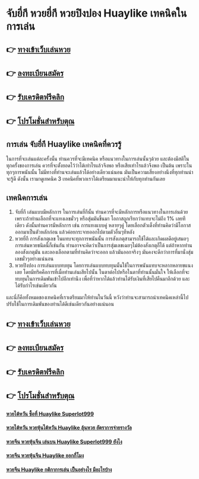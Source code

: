 # จับยี่กี หวยยี่กี หวยปิงปอง Huaylike เทคนิคในการเล่น

## 👉 [ทางเข้าเว็บเล่นหวย](https://bit.ly/3ROTQBt)
## 👉 [ลงทะเบียนสมัคร](https://bit.ly/3ROTQBt)
## 👉 [รับเครดิตฟรีคลิก](https://bit.ly/3ROTQBt)
## 👉 [โปรโมชั่นสำหรับตุณ](https://bit.ly/3ROTQBt)

## การเล่น จับยี่กี Huaylike เทคนิคที่ควรรู้
ในการที่จะเล่นแต่ละครั้งนั้น ท่านควรที่จะมีเทคนิค หรือแนวทางในการเล่นนั้นๆด้วย และต้องมีสติในทุกครั้งของการเล่น ควรที่จะตั้งยอดไว้ว่าได้เท่าไรแล้วจึงพอ หรือเสียเท่าไรแล้วจึงพอ เป็นต้น เพราะในทุกๆการพนันนั้น ไม่มีทางที่ท่านจะเล่นแล้วได้อย่างเดียวแน่นอน มันเป็นความเสี่ยงอย่างนึงที่ทุกท่านน่าจะรู้ดี ดังนั้น เรามาดูเทคนิค 3 เทคนิคที่พวกเราได้เตรียมมาแนะนำให้กับทุกท่านกันเลย

## เทคนิคการเล่น
1. จับยี่กี เล่นแบบมีหลักการ ในการเล่นยี่กีนั้น ท่านควรที่จะมีหลักการหรือแนวทางในการเล่นด้วย เพราะถ้าท่านเลือกที่จะแทงเลขมั่วๆ หรือสุ่มมันขึ้นมา โอกาสถูกเรียกว่าแทบจะไม่ถึง 1% เลยทีเดียว ดังนั้นท่านควรมีหลักการ เช่น การแทงแบบคู่ หลายๆคู่ โดยเลือกตัวเต็งที่ท่านคิดว่ามีโอกาสออกมาเป็นตัวหลักก่อน แล้วค่อยกระจายออกไปตามตัวอื่นๆทีหลัง
2. หวยยี่กี การสังเกตุเลข ในแทบจะทุกการพนันนั้น การสังเกตุสามารถใช้ได้และเกิดผลดีอยู่เสมอๆ การเล่นหวยชนิดนี้ก็เช่นกัน ท่านอาจจะคิดว่าเป็นการสุ่มเลขเฉยๆไม่ต้องสังเกตุก็ได้ แต่ถ้าหากท่านลองสังเกตุมัน และลองเลือกตามที่ท่านคิดว่าจะออก แล้วมันออกจริงๆ มันคงจะดีกว่าการที่มานั่งสุ่มเลขมั่วๆอย่างแน่นอน
3. หวยปิงปอง การเล่นแบบทบทุน โดยการเล่นแบบทบทุนนั้นใช้ในการพนันแทบจะหลากหลายขแนงเลย โดยมีทริคคือการที่เมื่อท่านเล่นเสียไปนั้น ในตาต่อไปหรือในตาที่ท่านนั้นมั่นใจ ให้เลือกที่จะทบทุนในการเดิมพันเข้าไปอีกเท่านึง เพื่อที่ว่าหากได้แล้วท่านได้รับเงินที่เสียไปคืนมาอีกด้วย และได้รับกำไรเช่นเดียวกัน

และนี่ก็คือทั้งหมดของเทคนิคที่เราเตรียมมาให้ท่านในวันนี้ หวังว่าท่านจะสามารถนำเทคนิคเหล่านี้ไปปรับใช้ในการเดิมพันของท่านได้ดีเช่นเดียวกันอย่างแน่นอน

## 👉 [ทางเข้าเว็บเล่นหวย](https://bit.ly/3ROTQBt)
## 👉 [ลงทะเบียนสมัคร](https://bit.ly/3ROTQBt)
## 👉 [รับเครดิตฟรีคลิก](https://bit.ly/3ROTQBt)
## 👉 [โปรโมชั่นสำหรับตุณ](https://bit.ly/3ROTQBt)

#### [หวยไต้หวัน ซื้อที่ Huaylike Superlot999](https://atom.io/themes/หวยไต้หวัน%20ซื้อที่%20Huaylike%20Superlot999)
#### [หวยไต้หวัน หวยหุ้นไต้หวัน Huaylike ลุ้นหวย อัตราการจ่ายรางวัล](https://atom.io/themes/หวยไต้หวัน%20หวยหุ้นไต้หวัน%20Huaylike%20ลุ้นหวย%20อัตราการจ่ายรางวัล)
#### [หวยจีน หวยหุ้นจีน เล่นบน Huaylike Superlot999 ยังไง](https://atom.io/themes/หวยจีน%20หวยหุ้นจีน%20เล่นบน%20Huaylike%20Superlot999%20ยังไง)
#### [หวยจีน หวยหุ้นจีน Huaylike ออกกี่โมง](https://atom.io/themes/หวยจีน%20หวยหุ้นจีน%20Huaylike%20ออกกี่โมง)
#### [หวยจีน Huaylike กติกาการเล่น เป็นอย่างไร มีอะไรบ้าง](https://atom.io/themes/หวยจีน%20Huaylike%20กติกาการเล่น%20เป็นอย่างไร%20มีอะไรบ้าง)